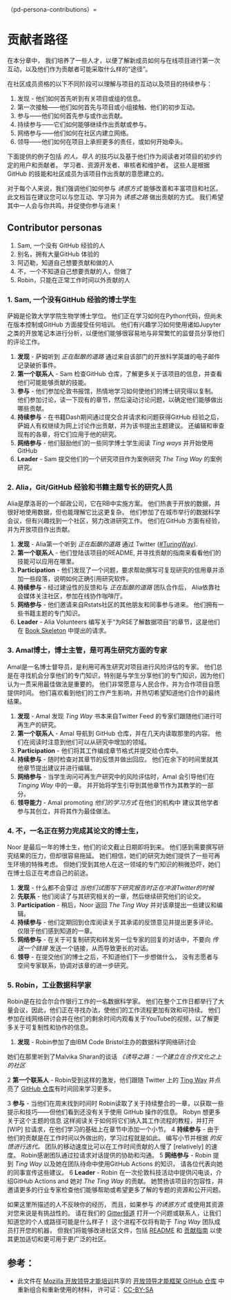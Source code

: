 （pd-persona-contributions）=
# 贡献者路径

在本分章中， 我们培养了一些人才，以便了解新成员如何与在线项目进行第一次互动，以及他们作为贡献者可能采取什么样的“途径”。

在社区成员资格的以下不同阶段可以理解与项目的互动以及项目的持续参与：

1. 发现 - 他们如何首先听到有关项目或组的信息。
2. 第一次接触——他们如何首先与项目或小组接触、他们的初步互动。
3. 参与——他们如何首先参与或作出贡献。
4. 持续参与——它们如何能够继续作出贡献或参与。
5. 网络参与——他们如何在社区内建立网络。
6. 领导——他们如何在项目上承担更多的责任，或如何开始牵头。

下面提供的例子包括 _的人。导入_ 的技巧以及基于他们作为阅读者对项目的初步约定的用户和贡献者。 学习者、资源开发者、审核者和维护者。 这些人是根据GitHub 的技能和社区成员为该项目作出贡献的意愿建立的。

对于每个人来说，我们强调他们如何参与 _诱惑方式_ 能够改善和丰富项目和社区。 此文档旨在建议您可以与您互动、学习并为 _诱惑之路_ 做出贡献的方式。 我们希望其中一人会与你共鸣，并促使你参与进来！

## Contributor personas

1. Sam, 一个没有 GitHub 经验的人
2. 别名，拥有大量GitHub 体验的
3. 阿迈勒，知道自己想要贡献和做的人
4. 不，一个不知道自己想要贡献的人，但做了
5. Robin，只能在正常工作时间以外贡献的人

### 1. Sam, 一个没有GitHub 经验的博士学生

萨姆是伦敦大学学院生物学博士学位。 他们正在学习如何在Python代码，但尚未在版本控制或GitHub 方面接受任何培训。 他们有兴趣学习如何使用诸如Jupyter之类的开放笔记本进行分析，以便他们能够很容易地与非常繁忙的监督员分享他们的评论工作。

1. **发现** - 萨姆听到 _正在酝酿的道路_ 通过来自该部门的开放科学英雄的电子邮件记录破折事件。
2. **第一个联系人** - Sam 检查GitHub 仓库，了解更多关于该项目的信息，并查看他们可能能够贡献的技能。
3. **参与** - 他们参加伦敦书报馆，热情地学习如何使他们的博士研究得以复制。 他们参加讨论，读一下现有的章节，然后滚动讨论问题，以确定他们能够做出哪些贡献。
4. **持续参与** - 在书籍Dash期间通过提交合并请求和问题获得GitHub 经验之后， 萨姆人有权继续为网上讨论作出贡献，并为该书提出主题建议。 还编辑和审查现有的各章，将它们应用于他的研究。
5. **网络参与** - 他们鼓励他们的一些同学博士学生阅读 _Ting ways_ 并开始使用GitHub
6. **Leader** - Sam 提交他们的一个研究项目作为案例研究 _The Ting Way_ 的案例研究。

### 2. Alia，Git/GitHub 经验和书籍主题专长的研究人员

Alia是摩洛哥的一个邮政公司，它在RB中实施方案。 他们热衷于开放的数据，并很好地使用数据，但也能理解它比这更复杂。 他们参加了在城市举行的数据科学会议，但有兴趣找到一个社区，努力改进研究工作。 他们在GitHub 方面有经验，并为开放项目作出贡献。

1. **发现** - Alia第一个听到 _正在酝酿的道路_ 通过 Twitter ([#TuringWay](https://twitter.com/search?q=%23TuringWay&src=typed_query)).
2. **第一个联系人** - 他们登陆该项目的README, 并寻找贡献的指南来看看他们的技能可以应用在哪里。
3. **Participation** - 他们发现了一个问题，要求帮助撰写可复现研究的信用章并添加一些段落，说明如何正确引用研究软件。
4. **持续参与** - 经过建设性的反馈和与 _正在酝酿的道路_ 团队合作后， Alia依靠社会媒体关注社区，参加在线协作咖啡厅。
5. **网络参与** - 他们邀请来自Rstats社区的其他朋友和同事参与进来。 他们拥有一些书籍主题的专门知识。
6. **Leader** - Alia Volunteers 编写关于“为RSE了解数据项目”的章节，这是他们在 [Book Skeleton](https://github.com/alan-turing-institute/the-turing-way/blob/main/book_skeleton.md) 中提出的请求。

### 3. Amal博士，博士主管，是可再生研究方面的专家

Amal是一名博士督导员，是利用可再生研究对项目进行风险评估的专家。 他们总是在寻找机会分享他们的专门知识，特别是与学生分享他们的专门知识，因为他们认为一贯采用最佳做法是重要的。 他们非常愿意与人民合作，并为合作项目自愿提供时间。 他们喜欢看到他们的工作产生影响，并热切希望知道他们合作的最终结果。

1. **发现** - Amal 发现 _Ting Way_ 书本来自Twitter Feed 的专家们跟随他们进行可再生产的研究。
2. **第一个联系人** - Amal 导航到 GitHub 仓库，并在几天内读取那里的内容。 他们在阅读时注意到他们可以从研究中增加的领域。
3. **Participation** - 他们将其工作编成章节格式并提交给仓库中。
4. **持续参与** - 随时检查对其章节的反馈并做出回应。 他们在余下的时间里就其他章节提出建议并进行编辑。
5. **网络参与** - 当学生询问可再生产研究中的风险评估时，Amal 会引导他们在 _Tinging Way_ 中的一章。 并开始将学生引导到其他章节作为其教学的一部分。
6. **领导能力** - Amal promoting _他们的学习方式_  在他们的机构中 建议其他学者参与其创立，并将其作为最佳做法。

### 4. 不，一名正在努力完成其论文的博士生，

Noor 是最后一年的博士生，他们的论文截止日期即将到来。 他们感到需要撰写研究结果的压力，但却很容易拖延。 她们相信，她们的研究为她们提供了一些可再生环境的特殊考虑。 但她们受到其他人在这一领域的专门知识的稍微恐吓，她们在博士后正在考虑自己的前途。

1. **发现** - 什么都不会穿过 _当他们试图写下研究报告时正在冲浪Twitter的时候_
2. **先联系** - 他们阅读了与其研究相关的一章，然后继续研究他们的论文。
3. **Participation** - 稍后，Noor 返回 _The Ting Way_ 并对该章提出一些建议和编辑。
4. **持续参与** - 他们定期回到仓库阅读关于其承诺的反馈意见并提出更多评论。 仅限于他们感到知道的一章。
5. **网络参与** - 在关于可复制研究和转发另一位专家的回复的对话中，不要向 _传送一个链接_ 发送一个链接，从而导致更长的对话。
6. **领导** - 在提交他们的博士之后，不知道他们下一步想做什么， 没有志愿者与空间专家联系，协调对该章的进一步研究。

### 5. Robin，工业数据科学家

Robin是在拉合尔合作银行工作的一名数据科学家。 他们在整个工作日都举行了大量会议，因此，他们正在寻找办法，使他们的工作流程更加有效和可持续。 他们参加在线网络研讨会并在他们的剩余时间内观看关于YouTube的视频，以了解更多关于可复制性和协作的信息。

1. **发现** - Robin参加了由IBM Code Bristol</a>主办的数据科学网络研讨会

她们在那里听到了Malvika Sharan的谈话 *《诱导之路：一个建立在合作文化之上的社区*</li> 
   
   2 **第一个联系人** - Robin受到这样的激发，他们跟随 Twitter 上的 [ Ting Way](https://twitter.com/turingway) 并点亮了 [GitHub 仓库](https://github.com/alan-turing-institute/the-turing-way)有时间回来学习更多。</li> 
  
  3 **参与** - 当他们在周末找到时间时 Robin读取了关于持续整合的一章，以获取一些提示和技巧——但他们看到还没有关于使用 GitHub 操作的信息。 Robyn 想更多关于这个主题的信息 这样阅读关于如何将它们纳入其工作流程的教程，并打开 [WIP] 拉请求，在他们学习的基础上在章节中添加一个小节。
4 **持续参与** - 由于他们的贡献是在工作时间以外做出的，学习过程就是如此。 编写小节并根据 _的反馈进行迭代。_ 团队的移动速度比可以在工作时间贡献的人慢了 [relatively] 的速度。 Robin感谢团队通过拉请求对话提供的协助和沟通。
5 **网络参与** - Robin 提到 _Ting Way_ 以及她在团队待命中使用GitHub Actions 的知识， 请各位代表向她的同事宣传这些建议。
6 **Leader** - Robin 在一次伦敦科技活动中提供闪电谈，介绍GitHub Actions and 她对 _The Ting Way_ 的贡献。 她赞扬该项目的包容性，并邀请更多的行业专家检查他们能够帮助或希望更多了解的专题的资源和公开问题。</ol> 

如果这里所描述的人不反映你的经历， 而且，如果参与 _的诱惑方式_ 或使用其资源对您来说是有挑战性的。 请在我们的 [Gitter频道](https://gitter.im/alan-turing-institute/the-turing-way) 打开一个问题或联系人，让我们知道您的个人或路径可能是什么样子！ 这个进程不仅将有助于 _Ting Way_ 团队成员打开您的机器， 但我们将能够改进社区文件，包括 [README](https://github.com/alan-turing-institute/the-turing-way/blob/main/README.md) 和 [贡献指南](https://github.com/alan-turing-institute/the-turing-way/blob/main/CONTRIBUTING.md) 以使其更加适切和更可用于更广泛的社区。



## 参考：

- 此文件在 [Mozilla 开放领导才能培训](https://mozilla.github.io/open-leadership-training-series/articles/building-communities-of-contributors/bring-on-contributors-using-personas-and-pathways/)共享的 [开放领导才能框架 GitHub 仓库](https://github.com/mozilla/open-leadership-framework/blob/master/personas.md) 中重新组合和重新使用的材料， 许可证： [CC-BY-SA](https://creativecommons.org/licenses/by/4.0/)

<!---Git Log History: see the full log please see the 'blame button' or use this git command `git log --follow -p -- persona-contributors.md`--->
